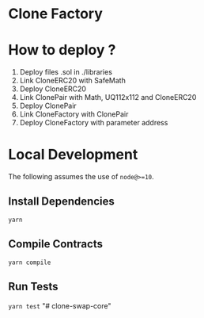 # Clone Factory

# How to deploy ? <br>
1. Deploy files .sol in ./libraries
2. Link CloneERC20 with SafeMath
3. Deploy CloneERC20
4. Link ClonePair with Math, UQ112x112 and CloneERC20
5. Deploy ClonePair
6. Link CloneFactory with ClonePair
7. Deploy CloneFactory with parameter address

# Local Development

The following assumes the use of `node@>=10`.

## Install Dependencies

`yarn`

## Compile Contracts

`yarn compile`

## Run Tests

`yarn test`
"# clone-swap-core" 
